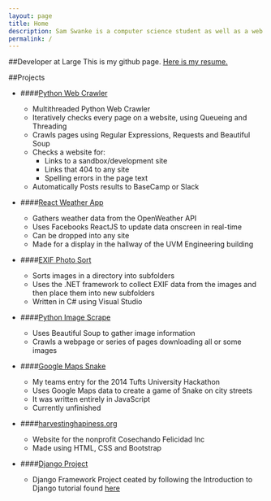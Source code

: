 ```yaml
---
layout: page
title: Home
description: Sam Swanke is a computer science student as well as a web and software developer. He is currently attending college at the University of Vermont. He is also looking for an Internship for summer 2016.
permalink: /
---
```


##Developer at Large
This is my github page.
[Here is my resume.](SamSwankeResume.pdf)

##Projects
* ####[Python Web Crawler](https://github.com/skswanke/PythonWebCheck)

	* Multithreaded Python Web Crawler
	* Iteratively checks every page on a website, using Queueing and Threading
	* Crawls pages using Regular Expressions, Requests and Beautiful Soup
	* Checks a website for:
		* Links to a sandbox/development site
		* Links that 404 to any site
		* Spelling errors in the page text
	* Automatically Posts results to BaseCamp or Slack

* ####[React Weather App](https://github.com/skswanke/ReactWeatherAppPublic)
	* Gathers weather data from the OpenWeather API
	* Uses Facebooks ReactJS to update data onscreen in real-time
	* Can be dropped into any site
	* Made for a display in the hallway of the UVM Engineering building
	
* ####[EXIF Photo Sort](https://github.com/skswanke/EXIFPhotoSort)
	* Sorts images in a directory into subfolders
	* Uses the .NET framework to collect EXIF data from the images and then place them into new subfolders
	* Written in C# using Visual Studio
	

* ####[Python Image Scrape](https://github.com/skswanke/PythonImageScraper)
	* Uses Beautiful Soup to gather image information
	* Crawls a webpage or series of pages downloading all or some images

* ####[Google Maps Snake](https://github.com/blewin1/gmapsnake)
	* My teams entry for the 2014 Tufts University Hackathon
	* Uses Google Maps data to create a game of Snake on city streets
	* It was written entirely in JavaScript
	* Currently unfinished
	
* ####[harvestinghapiness.org](http://www.harvestinghappiness.org)
	* Website for the nonprofit Cosechando Felicidad Inc
	* Made using HTML, CSS and Bootstrap

* ####[Django Project](https://github.com/skswanke/DjangoProject)
	* Django Framework Project ceated by following the Introduction to Django tutorial found [here](https://docs.djangoproject.com/en/1.7/intro/tutorial01/)
